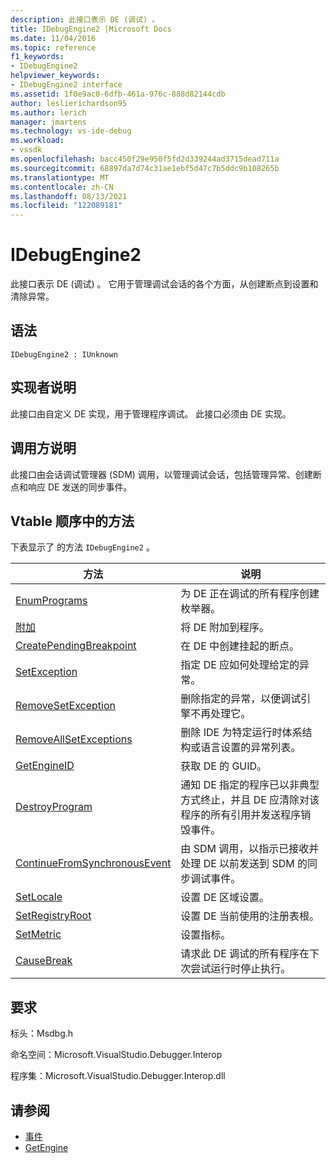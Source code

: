 ```yaml
---
description: 此接口表示 DE (调试) 。
title: IDebugEngine2 |Microsoft Docs
ms.date: 11/04/2016
ms.topic: reference
f1_keywords:
- IDebugEngine2
helpviewer_keywords:
- IDebugEngine2 interface
ms.assetid: 1f0e9ac0-6dfb-461a-976c-888d82144cdb
author: leslierichardson95
ms.author: lerich
manager: jmartens
ms.technology: vs-ide-debug
ms.workload:
- vssdk
ms.openlocfilehash: bacc450f29e950f5fd2d339244ad3715dead711a
ms.sourcegitcommit: 68897da7d74c31ae1ebf5d47c7b5ddc9b108265b
ms.translationtype: MT
ms.contentlocale: zh-CN
ms.lasthandoff: 08/13/2021
ms.locfileid: "122089181"
---
```

# <a name="idebugengine2"></a>IDebugEngine2
此接口表示 DE (调试) 。 它用于管理调试会话的各个方面，从创建断点到设置和清除异常。

## <a name="syntax"></a>语法

```
IDebugEngine2 : IUnknown
```

## <a name="notes-for-implementers"></a>实现者说明
 此接口由自定义 DE 实现，用于管理程序调试。 此接口必须由 DE 实现。

## <a name="notes-for-callers"></a>调用方说明
 此接口由会话调试管理器 (SDM) 调用，以管理调试会话，包括管理异常、创建断点和响应 DE 发送的同步事件。

## <a name="methods-in-vtable-order"></a>Vtable 顺序中的方法
 下表显示了 的方法 `IDebugEngine2` 。

|方法|说明|
|------------|-----------------|
|[EnumPrograms](../../../extensibility/debugger/reference/idebugengine2-enumprograms.md)|为 DE 正在调试的所有程序创建枚举器。|
|[附加](../../../extensibility/debugger/reference/idebugengine2-attach.md)|将 DE 附加到程序。|
|[CreatePendingBreakpoint](../../../extensibility/debugger/reference/idebugengine2-creatependingbreakpoint.md)|在 DE 中创建挂起的断点。|
|[SetException](../../../extensibility/debugger/reference/idebugengine2-setexception.md)|指定 DE 应如何处理给定的异常。|
|[RemoveSetException](../../../extensibility/debugger/reference/idebugengine2-removesetexception.md)|删除指定的异常，以便调试引擎不再处理它。|
|[RemoveAllSetExceptions](../../../extensibility/debugger/reference/idebugengine2-removeallsetexceptions.md)|删除 IDE 为特定运行时体系结构或语言设置的异常列表。|
|[GetEngineID](../../../extensibility/debugger/reference/idebugengine2-getengineid.md)|获取 DE 的 GUID。|
|[DestroyProgram](../../../extensibility/debugger/reference/idebugengine2-destroyprogram.md)|通知 DE 指定的程序已以非典型方式终止，并且 DE 应清除对该程序的所有引用并发送程序销毁事件。|
|[ContinueFromSynchronousEvent](../../../extensibility/debugger/reference/idebugengine2-continuefromsynchronousevent.md)|由 SDM 调用，以指示已接收并处理 DE 以前发送到 SDM 的同步调试事件。|
|[SetLocale](../../../extensibility/debugger/reference/idebugengine2-setlocale.md)|设置 DE 区域设置。|
|[SetRegistryRoot](../../../extensibility/debugger/reference/idebugengine2-setregistryroot.md)|设置 DE 当前使用的注册表根。|
|[SetMetric](../../../extensibility/debugger/reference/idebugengine2-setmetric.md)|设置指标。|
|[CauseBreak](../../../extensibility/debugger/reference/idebugengine2-causebreak.md)|请求此 DE 调试的所有程序在下次尝试运行时停止执行。|

## <a name="requirements"></a>要求
 标头：Msdbg.h

 命名空间：Microsoft.VisualStudio.Debugger.Interop

 程序集：Microsoft.VisualStudio.Debugger.Interop.dll

## <a name="see-also"></a>请参阅
- [事件](../../../extensibility/debugger/reference/idebugeventcallback2-event.md)
- [GetEngine](../../../extensibility/debugger/reference/idebugenginecreateevent2-getengine.md)
